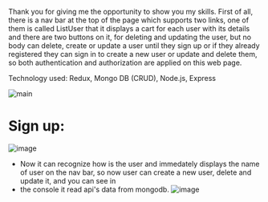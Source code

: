 Thank you for giving me the opportunity to show you my skills. First of all, there is a nav bar at the top of the page which supports two links, one of them is called ListUser
that it displays a cart for each user with its details and there are two buttons on it, for deleting and updating the user, but no body can delete, create or update a user until 
they sign up or if they already registered they can sign in to create a new user or update and delete them, so both authentication and authorization are applied on this web page.

Technology used: Redux, Mongo DB (CRUD), Node.js, Express

![main](https://user-images.githubusercontent.com/55413701/130868759-55f4a4d4-5138-4474-955c-e5bc4418ab71.png)

# Sign up:

![image](https://user-images.githubusercontent.com/55413701/130869349-909395a9-0997-4dd7-bf0f-aecfc795392c.png)


- Now it can recognize how is the user and immedately displays the name of user on the nav bar, so now user can create a new user, delete and update it, and you can see in
- the console it read api's data from mongodb.
![image](https://user-images.githubusercontent.com/55413701/130869494-4c3303e2-5476-4729-b024-ab423606d79c.png)




